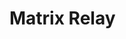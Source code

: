 <!---

Copyright 2016 Adam Beckmeyer

This file is part of Matrix Relay.

Matrix Relay is free software: you can redistribute it and/or modify
it under the terms of the GNU General Public License as published by
the Free Software Foundation, either version 3 of the License, or (at
your option) any later version.

Matrix Relay is distributed in the hope that it will be useful, but
WITHOUT ANY WARRANTY; without even the implied warranty of
MERCHANTABILITY or FITNESS FOR A PARTICULAR PURPOSE.  See the GNU
General Public License for more details.

You should have received a copy of the GNU General Public License
along with Matrix Relay. If not, see <http://www.gnu.org/licenses/>.  

--> 

# Matrix Relay
